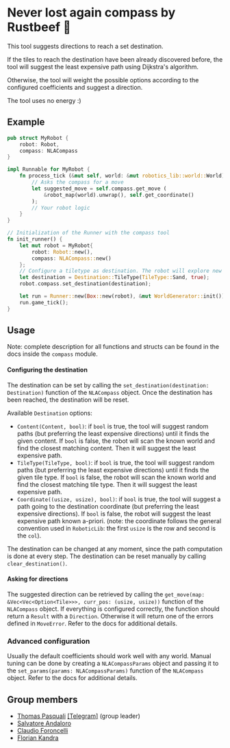 <!-- PROJECT LOGO -->
# Never lost again compass by Rustbeef 🧭

This tool suggests directions to reach a set destination.

If the tiles to reach the destination have been already discovered before, the tool will suggest the least expensive path using Dijkstra's algorithm.

Otherwise, the tool will weight the possible options according to the configured coefficients and suggest a direction.

The tool uses no energy :)

## Example
```rust
pub struct MyRobot {
    robot: Robot,
    compass: NLACompass
}

impl Runnable for MyRobot {
    fn process_tick (&mut self, world: &mut robotics_lib::world::World) {
        // Asks the compass for a move
        let suggested_move = self.compass.get_move (
            &robot_map(world).unwrap(), self.get_coordinate()
        );
        // Your robot logic
    }
}

// Initialization of the Runner with the compass tool
fn init_runner() {
    let mut robot = MyRobot{
        robot: Robot::new(),
        compass: NLACompass::new()
    };
    // Configure a tiletype as destination. The robot will explore new tiles while doing so (last field set to `true`)
    let destination = Destination::TileType(TileType::Sand, true);
    robot.compass.set_destination(destination);

    let run = Runner::new(Box::new(robot), &mut WorldGenerator::init()).unwrap();
    run.game_tick();
}
```

## Usage
Note: complete description for all functions and structs can be found in the docs inside the `compass` module.
#### Configuring the destination

The destination can be set by calling the `set_destination(destination: Destination)` function of the `NLACompass` object. Once the destination has been reached, the destination will be reset.

Available `Destination` options:
- `Content(Content, bool)`: if `bool` is true, the tool will suggest random paths (but preferring the least expensive directions) until it finds the given content. If `bool` is false, the robot will scan the known world and find the closest matching content. Then it will suggest the least expensive path.
- `TileType(TileType, bool)`: if `bool` is true, the tool will suggest random paths (but preferring the least expensive directions) until it finds the given tile type. If `bool` is false, the robot will scan the known world and find the closest matching tile type. Then it will suggest the least expensive path.
- `Coordinate((usize, usize), bool)`: if `bool` is true, the tool will suggest a path going to the destination coordinate (but preferring the least expensive directions). If `bool` is false, the robot will suggest the least expensive path known a-priori. (note: the coordinate follows the general convention used in `RoboticLib`: the first `usize` is the row and second is the `col`).

The destination can be changed at any moment, since the path computation is done at every step. The destination can be reset manually by calling `clear_destination()`.

#### Asking for directions
The suggested direction can be retrieved by calling the `get_move(map: &Vec<Vec<Option<Tile>>>, curr_pos: (usize, usize))` function of the `NLACompass` object. If everything is configured correctly, the function should return a `Result` with a `Direction`. Otherwise it will return one of the errors defined in `MoveError`. Refer to the docs for additional details.

### Advanced configuration
Usually the default coefficients should work well with any world. Manual tuning can be done by creating a `NLACompassParams` object and passing it to the `set_params(params: NLACompassParams)` function of the `NLACompass` object. Refer to the docs for additional details.

## Group members

- [Thomas Pasquali](mailto:thomas.pasquali@studenti.unitn.it) [\[Telegram\]](https://t.me/thom_pasqui)  (group leader)
- [Salvatore Andaloro](mailto:salvatore.andaloro@studenti.unitn.it)
- [Claudio Foroncelli](mailto:claudio.foroncelli@studenti.unitn.it)
- [Florian Kandra](mailto:florian.kandra@studenti.unitn.it)
